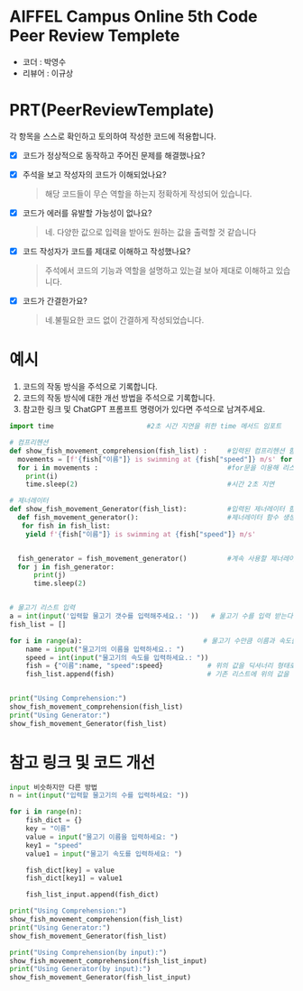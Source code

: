 # AIFFEL Campus Online 5th Code Peer Review Templete
- 코더 : 박영수
- 리뷰어 : 이규상


# PRT(PeerReviewTemplate) 
각 항목을 스스로 확인하고 토의하여 작성한 코드에 적용합니다.

- [X] 코드가 정상적으로 동작하고 주어진 문제를 해결했나요?
  
- [X] 주석을 보고 작성자의 코드가 이해되었나요?
  > 해당 코드들이 무슨 역할을 하는지 정확하게 작성되어 있습니다.
- [X] 코드가 에러를 유발할 가능성이 없나요?
  >네. 다양한 값으로 입력을 받아도 원하는 값을 출력할 것 같습니다
- [X] 코드 작성자가 코드를 제대로 이해하고 작성했나요?
  > 주석에서 코드의 기능과 역할을 설명하고 있는걸 보아 제대로 이해하고 있습니다.
- [X] 코드가 간결한가요?
  > 네.불필요한 코드 없이 간결하게 작성되었습니다.

# 예시
1. 코드의 작동 방식을 주석으로 기록합니다.
2. 코드의 작동 방식에 대한 개선 방법을 주석으로 기록합니다.
3. 참고한 링크 및 ChatGPT 프롬프트 명령어가 있다면 주석으로 남겨주세요.
```python
import time                       #2초 시간 지연을 위한 time 메서드 임포트

# 컴프리헨션
def show_fish_movement_comprehension(fish_list) :     #입력된 컴프리헨션 함수 호출
  movements = [f'{fish["이름"]} is swimming at {fish["speed"]} m/s' for fish in fish_list]      #fstring 및 딕셔너리 key 호출 이용하여 리스트 컴프리헨션 작성
  for i in movements :                                #for문을 이용해 리스트 출력
    print(i)
    time.sleep(2)                                     #시간 2초 지연

# 제너레이터
def show_fish_movement_Generator(fish_list):          #입력된 제너레이터 함수 호출
  def fish_movement_generator():                      #제너레이터 함수 생성
   for fish in fish_list:
    yield f'{fish["이름"]} is swimming at {fish["speed"]} m/s'


  fish_generator = fish_movement_generator()          #계속 사용할 제너레이터 변수 생성
  for j in fish_generator:
      print(j)
      time.sleep(2)


# 물고기 리스트 입력
a = int(input('입력할 물고기 갯수를 입력해주세요.: '))   # 물고기 수를 입력 받는다
fish_list = []

for i in range(a):                              # 물고기 수만큼 이름과 속도를 입력받는다
    name = input("물고기의 이름을 입력하세요.: ")
    speed = int(input("물고기의 속도를 입력하세요.: "))
    fish = {"이름":name, "speed":speed}           # 위의 값을 딕셔너리 형태로 만들어준다
    fish_list.append(fish)                       # 기존 리스트에 위의 값을 붙여 넣는다


print("Using Comprehension:")
show_fish_movement_comprehension(fish_list)
print("Using Generator:")
show_fish_movement_Generator(fish_list)

```

# 참고 링크 및 코드 개선
```python
input 비슷하지만 다른 방법
n = int(input("입력할 물고기의 수를 입력하세요: "))

for i in range(n):
    fish_dict = {}
    key = "이름"
    value = input("물고기 이름을 입력하세요: ")
    key1 = "speed"
    value1 = input("물고기 속도를 입력하세요: ")

    fish_dict[key] = value
    fish_dict[key1] = value1

    fish_list_input.append(fish_dict)

print("Using Comprehension:")
show_fish_movement_comprehension(fish_list)
print("Using Generator:")
show_fish_movement_Generator(fish_list)

print("Using Comprehension(by input):")
show_fish_movement_comprehension(fish_list_input)
print("Using Generator(by input):")
show_fish_movement_Generator(fish_list_input)
```
